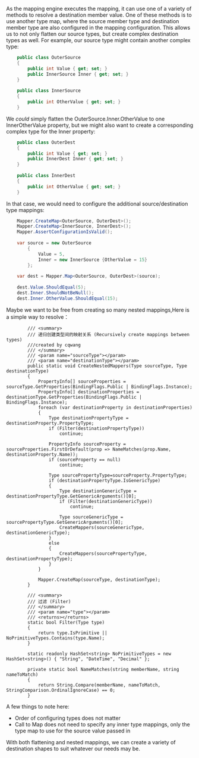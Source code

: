 As the mapping engine executes the mapping, it can use one of a variety of methods to resolve a destination member value.  One of these methods is to use another type map, where the source member type and destination member type are also configured in the mapping configuration.  This allows us to not only flatten our source types, but create complex destination types as well.  For example, our source type might contain another complex type:
```csharp
    public class OuterSource
    {
    	public int Value { get; set; }
    	public InnerSource Inner { get; set; }
    }
    
    public class InnerSource
    {
    	public int OtherValue { get; set; }
    }
```
We _could_ simply flatten the OuterSource.Inner.OtherValue to one InnerOtherValue property, but we might also want to create a corresponding complex type for the Inner property:
```csharp
    public class OuterDest
    {
    	public int Value { get; set; }
    	public InnerDest Inner { get; set; }
    }
    
    public class InnerDest
    {
    	public int OtherValue { get; set; }
    }
```
In that case, we would need to configure the additional source/destination type mappings:
```csharp
    Mapper.CreateMap<OuterSource, OuterDest>();
    Mapper.CreateMap<InnerSource, InnerDest>();
    Mapper.AssertConfigurationIsValid();
    
    var source = new OuterSource
    	{
    		Value = 5,
    		Inner = new InnerSource {OtherValue = 15}
    	};
    
    var dest = Mapper.Map<OuterSource, OuterDest>(source);
    
    dest.Value.ShouldEqual(5);
    dest.Inner.ShouldNotBeNull();
    dest.Inner.OtherValue.ShouldEqual(15);

```
Maybe we want to be free from creating so many nested mappings,Here is a simple way to resolve：
```
        /// <summary>
        /// 递归创建类型间的映射关系 (Recursively create mappings between types)
        ///created by cqwang
        /// </summary>
        /// <param name="sourceType"></param>
        /// <param name="destinationType"></param>
        public static void CreateNestedMappers(Type sourceType, Type destinationType)
        {
            PropertyInfo[] sourceProperties = sourceType.GetProperties(BindingFlags.Public | BindingFlags.Instance);
            PropertyInfo[] destinationProperties = destinationType.GetProperties(BindingFlags.Public | BindingFlags.Instance);
            foreach (var destinationProperty in destinationProperties)
            {
                Type destinationPropertyType = destinationProperty.PropertyType;
                if (Filter(destinationPropertyType))
                    continue;

                PropertyInfo sourceProperty = sourceProperties.FirstOrDefault(prop => NameMatches(prop.Name, destinationProperty.Name));
                if (sourceProperty == null)
                    continue;

                Type sourcePropertyType=sourceProperty.PropertyType;
                if (destinationPropertyType.IsGenericType)
                {
                    Type destinationGenericType = destinationPropertyType.GetGenericArguments()[0];
                    if (Filter(destinationGenericType))
                        continue;

                    Type sourceGenericType = sourcePropertyType.GetGenericArguments()[0];
                    CreateMappers(sourceGenericType, destinationGenericType);
                }
                else
                {
                    CreateMappers(sourcePropertyType, destinationPropertyType);
                }
            }

            Mapper.CreateMap(sourceType, destinationType);
        }

        /// <summary>
        /// 过滤 (Filter)
        /// </summary>
        /// <param name="type"></param>
        /// <returns></returns>
        static bool Filter(Type type)
        {
            return type.IsPrimitive || NoPrimitiveTypes.Contains(type.Name);
        }

        static readonly HashSet<string> NoPrimitiveTypes = new HashSet<string>() { "String", "DateTime", "Decimal" };

        private static bool NameMatches(string memberName, string nameToMatch)
        {
            return String.Compare(memberName, nameToMatch, StringComparison.OrdinalIgnoreCase) == 0;
        }
```
A few things to note here:

* Order of configuring types does not matter
* Call to Map does not need to specify any inner type mappings, only the type map to use for the source value passed in

With both flattening and nested mappings, we can create a variety of destination shapes to suit whatever our needs may be.